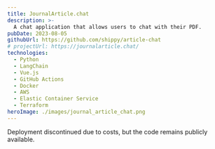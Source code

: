 ```yaml
---
title: JournalArticle.chat
description: >-
  A chat application that allows users to chat with their PDF.
pubDate: 2023-08-05
githubUrl: https://github.com/shippy/article-chat
# projectUrl: https://journalarticle.chat/
technologies:
  - Python
  - LangChain
  - Vue.js
  - GitHub Actions
  - Docker
  - AWS
  - Elastic Container Service
  - Terraform
heroImage: ./images/journal_article_chat.png
---
```

Deployment discontinued due to costs, but the code remains publicly available.